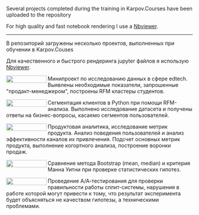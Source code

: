 Several projects completed during the training in Karpov.Courses have been uploaded to the repository

For high quality and fast notebook rendering I use a [Nbviewer](https://nbviewer.jupyter.org/).

---
В репозиторий загружены несколько проектов, выполненных при обучении в Karpov.Couses

Для качественного и быстрого рендеринга jupyter файлов я использую [Nbviewer](https://nbviewer.jupyter.org/).

<a href="https://nbviewer.org/github/Yureec/Projects/blob/main/1.%20Learning_path/0.%20Data_analysis_project_edtech.ipynb" 
   target="_blank">
   <img align="left" 
      src="https://raw.githubusercontent.com/jupyter/design/master/logos/Badges/nbviewer_badge.png" 
      width="109" height="20">
</a>
Минипроект по исследованию данных в сфере edtech. Выявлены необходимые показатели, запрошенные "продакт-менеджером", построены RFM кластеры студентов. 


<a href="https://nbviewer.org/github/Yureec/Projects/blob/main/1.%20Learning_path/1.%20RFM_analysis.ipynb" 
   target="_blank">
   <img align="left" 
      src="https://raw.githubusercontent.com/jupyter/design/master/logos/Badges/nbviewer_badge.png" 
      width="109" height="20">
</a>
Сегментация клиентов в Python при помощи RFM-анализа. Выполнено исследование датасета и получены ответы на бизнес-вопросы, касаемо сегментов пользователей. 


<a href="https://nbviewer.org/github/Yureec/Projects/blob/main/1.%20Learning_path/2.%20Product%20analytics.ipynb" 
   target="_blank">
   <img align="left" 
      src="https://raw.githubusercontent.com/jupyter/design/master/logos/Badges/nbviewer_badge.png" 
      width="109" height="20">
</a>
Продуктовая аналитика, исследование метрик продукта. Анализ поведения пользователей и анализ эффективности каналов их привлечения. Подсчет основных метрик продукта, выполнение когортного анализа, построение воронки продаж. 


<a href="https://nbviewer.org/github/Yureec/Projects/blob/main/1.%20Learning_path/3.%20Bootstrap%20vs%20mannwhitneyu.ipynb" 
   target="_blank">
   <img align="left" 
      src="https://raw.githubusercontent.com/jupyter/design/master/logos/Badges/nbviewer_badge.png" 
      width="109" height="20">
</a>
Сравнение метода Bootstrap (mean, median) и критерия Манна Уитни при проверке статистических гипотез.



<a href="https://nbviewer.org/github/Yureec/Projects/blob/main/1.%20Learning_path/4.%20A-A%20tests.ipynb" 
   target="_blank">
   <img align="left" 
      src="https://raw.githubusercontent.com/jupyter/design/master/logos/Badges/nbviewer_badge.png" 
      width="109" height="20">
</a>
Проведение А/А-тестирования для проверки правильности работы сплит-системы, нарушения в работе которой могут привести к тому, что результат эксперимента будет объясняться не качеством гипотезы, а техническими проблемами.
